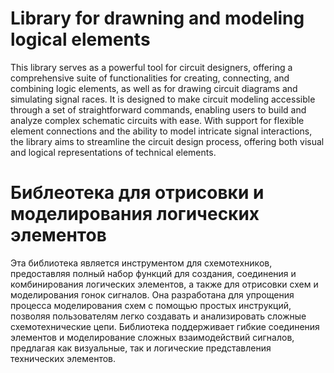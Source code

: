 # Library for drawning and modeling logical elements

This library serves as a powerful tool for circuit designers, offering a comprehensive suite of functionalities for creating, connecting, and combining logic elements, as well as for drawing circuit diagrams and simulating signal races. It is designed to make circuit modeling accessible through a set of straightforward commands, enabling users to build and analyze complex schematic circuits with ease. With support for flexible element connections and the ability to model intricate signal interactions, the library aims to streamline the circuit design process, offering both visual and logical representations of technical elements.

# Библеотека для отрисовки и моделирования логических элементов

Эта библиотека является инструментом для схемотехников, предоставляя полный набор функций для создания, соединения и комбинирования логических элементов, а также для отрисовки схем и моделирования гонок сигналов. Она разработана для упрощения процесса моделирования схем с помощью простых инструкций, позволяя пользователям легко создавать и анализировать сложные схемотехнические цепи. Библиотека поддерживает гибкие соединения элементов и моделирование сложных взаимодействий сигналов, предлагая как визуальные, так и логические представления технических элементов.